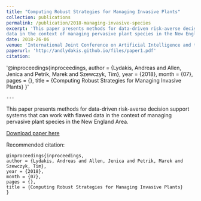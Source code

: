 ```yaml
---
title: "Computing Robust Strategies for Managing Invasive Plants"
collection: publications
permalink: /publication/2018-managing-invasive-species
excerpt: 'This paper presents methods for data-driven risk-averse decision support systems that can work with flawed
data in the context of managing pervasive plant species in the New England Area.'
date: 2018-26-06
venue: 'International Joint Conference on Artificial Intelligence and the European Conference on Artificial Intelligence'
paperurl: 'http://andlydakis.github.io/files/paper1.pdf'
citation:  
```
'@inproceedings{inproceedings,
author = {Lydakis, Andreas and Allen, Jenica and Petrik, Marek and Szewczyk, Tim},
year = {2018},
month = {07},
pages = {},
title = {Computing Robust Strategies for Managing Invasive Plants}
}'
```
---
```

This paper presents methods for data-driven risk-averse decision support systems that can work with flawed
data in the context of managing pervasive plant species in the New England Area.

[Download paper here](http://andlydakis.github.io/files/paper1.pdf)

Recommended citation:  
```
@inproceedings{inproceedings,
author = {Lydakis, Andreas and Allen, Jenica and Petrik, Marek and Szewczyk, Tim},
year = {2018},
month = {07},
pages = {},
title = {Computing Robust Strategies for Managing Invasive Plants}
}
```

